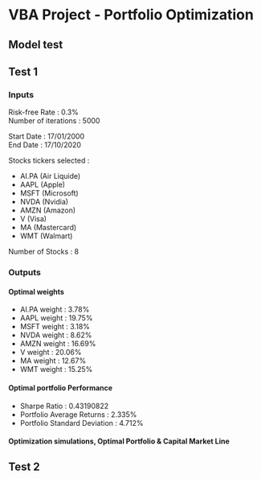 # VBA Project - Portfolio Optimization



## Model test

## Test 1

### Inputs

Risk-free Rate : 0.3% \
Number of iterations : 5000

Start Date : 17/01/2000\
End Date : 17/10/2020

Stocks tickers selected :
* AI.PA (Air Liquide)
* AAPL (Apple)
* MSFT (Microsoft)
* NVDA (Nvidia)
* AMZN (Amazon)
* V (Visa)
* MA (Mastercard)
* WMT (Walmart)

Number of Stocks : 8

### Outputs

#### Optimal weights

* AI.PA weight : 3.78%
* AAPL weight : 19.75%
* MSFT weight : 3.18%
* NVDA weight : 8.62%
* AMZN weight : 16.69%
* V weight : 20.06%
* MA weight : 12.67%
* WMT weight : 15.25%

#### Optimal portfolio Performance

* Sharpe Ratio : 0.43190822
* Portfolio Average Returns : 2.335%
* Portfolio Standard Deviation : 4.712%

#### Optimization simulations, Optimal Portfolio & Capital Market Line

## Test 2

